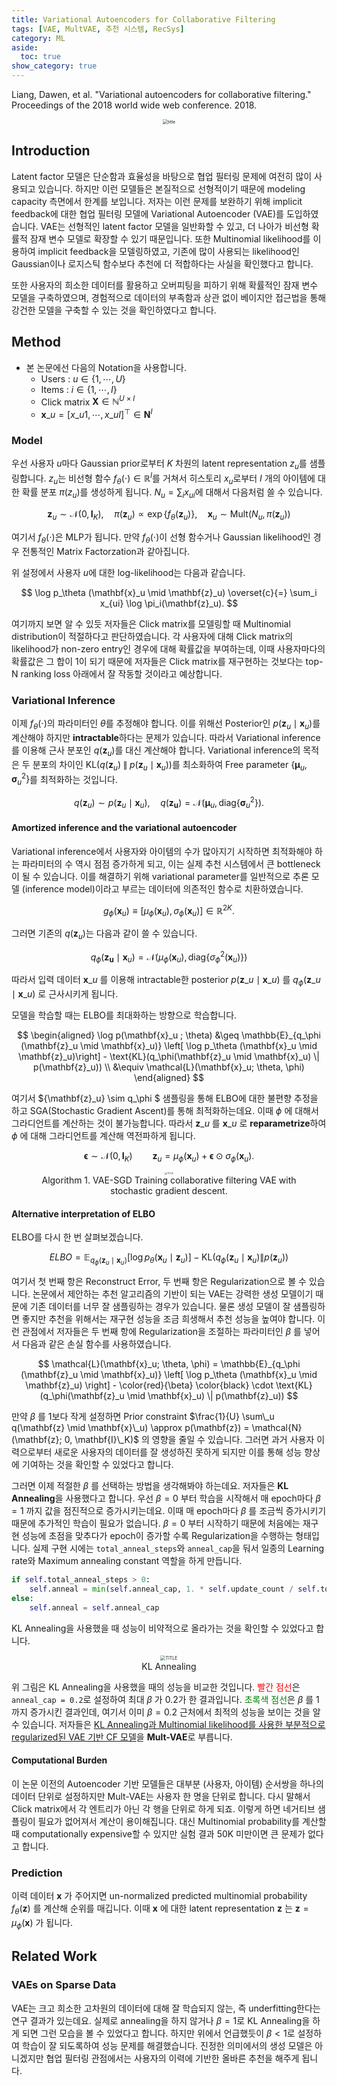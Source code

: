```yaml
---
title: Variational Autoencoders for Collaborative Filtering
tags: [VAE, MultVAE, 추천 시스템, RecSys]
category: ML
aside:
  toc: true
show_category: true
---
```


Liang, Dawen, et al. "Variational autoencoders for collaborative filtering." Proceedings of the 2018 world wide web conference. 2018.

<!--more-->


<center>
  <figure>
    <img src="/assets/images/2022-08-06-vae-for-cf/title.png"
      alt="title" style="zoom:50%;" loading="lazy"/>
  </figure>
</center>

## Introduction

Latent factor 모델은 단순함과 효율성을 바탕으로 협업 필터링 문제에 여전히 많이 사용되고 있습니다. 하지만 이런 모델들은 본질적으로 선형적이기 때문에 modeling capacity 측면에서 한계를 보입니다. 저자는 이런 문제를 보완하기 위해 implicit feedback에 대한 협업 필터링 모델에 Variational Autoencoder (VAE)를 도입하였습니다. VAE는 선형적인 latent factor 모델을 일반화할 수 있고, 더 나아가 비선형 확률적 잠재 변수 모델로 확장할 수 있기 때문입니다. 또한 Multinomial likelihood를 이용하여 implicit feedback을 모델링하였고, 기존에 많이 사용되는 likelihood인 Gaussian이나 로지스틱 함수보다 추천에 더 적합하다는 사실을 확인했다고 합니다.

또한 사용자의 희소한 데이터를 활용하고 오버피팅을 피하기 위해 확률적인 잠재 변수 모델을 구축하였으며, 경험적으로 데이터의 부족함과 상관 없이 베이지안 접근법을 통해 강건한 모델을 구축할 수 있는 것을 확인하였다고 합니다.

## Method

-   본 논문에선 다음의 Notation을 사용합니다.
    -   Users : $u \in \{1, \cdots, U\}$
    -   Items : $i \in \{ 1, \cdots, I \}$
    -   Click matrix $\mathbf{X} \in \mathbb{N}^{U \times I}$
    -   $\mathbf{x}\_u = [ x\_{u1}, \cdots, x\_{uI} ]^\top \in \mathbf{N}^I$

### Model

우선 사용자 $u$마다 Gaussian prior로부터 $K$ 차원의 latent representation $z_u$를 샘플링합니다. $z_u$는 비선형 함수 $f_\theta(\cdot) \in \mathbb{R}^I$를 거쳐서 히스토리 $x_u$로부터 $I$ 개의 아이템에 대한 확률 분포 $\pi(z_u)$를 생성하게 됩니다. $N_u = \sum_i x_{ui}$에 대해서 다음처럼 쓸 수 있습니다.

$$
\mathbf{z}_u \sim \mathcal{N}(0, \mathbf{I}_K), \quad \pi(\mathbf{z}_u) \propto \exp \{ f_\theta (\mathbf{z}_u) \}, \quad \mathbf{x}_u \sim \text{Mult}(N_u, \pi(\mathbf{z}_u))
$$

여기서 $f_\theta(\cdot)$은 MLP가 됩니다. 만약 $f_\theta(\cdot)$이 선형 함수거나 Gaussian likelihood인 경우 전통적인 Matrix Factorzation과 같아집니다.

위 설정에서 사용자 $u$에 대한 log-likelihood는 다음과 같습니다.

$$
\log p_\theta (\mathbf{x}_u \mid \mathbf{z}_u) \overset{c}{=} \sum_i x_{ui} \log \pi_i(\mathbf{z}_u).
$$

여기까지 보면 알 수 있듯 저자들은 Click matrix를 모델링할 때 Multinomial distribution이 적절하다고 판단하였습니다. 각 사용자에 대해 Click matrix의 likelihood가 non-zero entry인 경우에 대해 확률값을 부여하는데, 이때 사용자마다의 확률값은 그 합이 1이 되기 때문에 저자들은 Click matrix를 재구현하는 것보다는 top-N ranking loss 아래에서 잘 작동할 것이라고 예상합니다.

### Variational Inference

이제 $f_\theta(\cdot)$의 파라미터인 $\theta$를 추정해야 합니다. 이를 위해선 Posterior인 $p(\mathbf{z}_u \mid \mathbf{x}_u)$를 계산해야 하지만 **intractable**하다는 문제가 있습니다. 따라서 Variational inference를 이용해 근사 분포인 $q(\mathbf{z}_u)$를 대신 계산해야 합니다. Variational inference의 목적은 두 분포의 차이인 $\text{KL}(q(\mathbf{z}_u) \; \| \; p(\mathbf{z}_u \mid \mathbf{x}_u) )$를 최소화하여 Free parameter $\{ \boldsymbol{\mu}_u, \boldsymbol{\sigma}_u^2 \}$를 최적화하는 것입니다.

$$
q(\mathbf{z}_u) \sim p(\mathbf{z}_u \mid \mathbf{x}_u), \quad q(\mathbf{z_u}) = \mathcal{N}(\boldsymbol{\mu}_u, \text{diag}\{\boldsymbol{\sigma}^2_u \}).
$$

#### Amortized inference and the variational autoencoder

Variational inference에서 사용자와 아이템의 수가 많아지기 시작하면 최적화해야 하는 파라미터의 수 역시 점점 증가하게 되고, 이는 실제 추천 시스템에서 큰 bottleneck이 될 수 있습니다. 이를 해결하기 위해 variational parameter를 일반적으로 추론 모델 (inference model)이라고 부르는 데이터에 의존적인 함수로 치환하였습니다.

$$
g_\phi (\mathbf{x}_u) \equiv \left[ \mu_\phi(\mathbf{x}_u), \sigma_\phi(\mathbf{x}_u) \right] \in \mathbb{R}^{2K}.
$$

그러면 기존의 $q(\mathbf{z}_u)$는 다음과 같이 쓸 수 있습니다.

$$
q_\phi(\mathbf{z_u} \mid \mathbf{x}_u) = \mathcal{N} \left( \mu_\phi(\mathbf{x}_u), \text{diag} \left\{ \sigma_\phi^2 (\mathbf{x}_u) \right\} \right)
$$

따라서 입력 데이터 $\mathbf{x}\_u$ 를 이용해 intractable한 posterior $p(\mathbf{z}\_u \mid \mathbf{x}\_u)$ 를 $q_\phi(\mathbf{z}\_u \mid \mathbf{x}\_u)$ 로 근사시키게 됩니다.

모델을 학습할 때는 ELBO를 최대화하는 방향으로 학습합니다.

$$
\begin{aligned}
\log p(\mathbf{x}_u ; \theta) &\geq \mathbb{E}_{q_\phi (\mathbf{z}_u \mid \mathbf{x}_u)} \left[ \log p_\theta (\mathbf{x}_u \mid \mathbf{z}_u)\right] - \text{KL}(q_\phi(\mathbf{z}_u \mid \mathbf{x}_u) \| p(\mathbf{z}_u)) \\
&\equiv \mathcal{L}(\mathbf{x}_u; \theta, \phi)
\end{aligned}
$$

여기서 ${\mathbf{z}\_u} \sim q\_\phi $ 샘플링을 통해 ELBO에 대한 불편향 추정을 하고 SGA(Stochastic Gradient Ascent)를 통해 최적화하는데요. 이때 $\phi$ 에 대해서 그라디언트를 계산하는 것이 불가능합니다. 따라서 $\mathbf{z}\_u$ 를 $\mathbf{x}\_u$ 로 **reparametrize**하여 $\phi$ 에 대해 그라디언트를 계산해 역전파하게 됩니다.

$$
\boldsymbol{\epsilon} \sim \mathcal{N}(0, \mathbf{I}_K) \qquad \mathbf{z}_u = \mu_\phi (\mathbf{x}_u) + \boldsymbol{\epsilon} \odot \sigma_\phi (\mathbf{x}_u).
$$

<center>
  <figure>
    <img src="/assets/images/2022-08-06-vae-for-cf/algorithm1.png"
      alt="TITLE" style="zoom:25%;" loading="lazy"/>
    <figcaption style="text-align: center;">Algorithm 1. VAE-SGD Training collaborative filtering VAE with stochastic gradient descent.</figcaption>
  </figure>
</center>

#### Alternative interpretation of ELBO

ELBO를 다시 한 번 살펴보겠습니다.

$$
ELBO =  \mathbb{E}_{q_\phi (\mathbf{z}_u \mid \mathbf{x}_u)} \left[ \log p_\theta (\mathbf{x}_u \mid \mathbf{z}_u)\right] - \text{KL}(q_\phi(\mathbf{z}_u \mid \mathbf{x}_u) \| p(\mathbf{z}_u))
$$

여기서 첫 번째 항은 Reconstruct Error, 두 번째 항은 Regularization으로 볼 수 있습니다. 논문에서 제안하는 추천 알고리즘의 기반이 되는 VAE는 강력한 생성 모델이기 때문에 기존 데이터를 너무 잘 샘플링하는 경우가 있습니다. 물론 생성 모델이 잘 샘플링하면 좋지만 추천을 위해서는 재구현 성능을 조금 희생해서 추천 성능을 높여야 합니다. 이런 관점에서 저자들은 두 번째 항에 Regularization을 조절하는 파라미터인 $\beta$ 를 넣어서 다음과 같은 손실 함수를 사용하였습니다.

$$
\mathcal{L}(\mathbf{x}_u; \theta, \phi) = \mathbb{E}_{q_\phi (\mathbf{z}_u \mid \mathbf{x}_u)} \left[ \log p_\theta (\mathbf{x}_u \mid \mathbf{z}_u) \right] - \color{red}{\beta} \color{black} \cdot \text{KL}(q_\phi(\mathbf{z}_u \mid \mathbf{x}_u) \| p(\mathbf{z}_u))
$$

만약 $\beta$ 를 1보다 작게 설정하면 Prior constraint $\frac{1}{U} \sum\_u q(\mathbf{z} \mid \mathbf{x}\_u) \approx p(\mathbf{z}) = \mathcal{N}(\mathbf{z}; 0, \mathbf{I}\_K)$ 의 영향을 줄일 수 있습니다. 그러면 과거 사용자 이력으로부터 새로운 사용자의 데이터를 잘 생성하진 못하게 되지만 이를 통해 성능 향상에 기여하는 것을 확인할 수 있었다고 합니다.

그러면 이제 적절한 $\beta$ 를 선택하는 방법을 생각해봐야 하는데요. 저자들은 **KL Annealing**을 사용했다고 합니다. 우선 $\beta = 0$ 부터 학습을 시작해서 매 epoch마다 $\beta = 1$ 까지 값을 점진적으로 증가시키는데요. 이때 매 epoch마다 $\beta$ 를 조금씩 증가시키기 때문에 추가적인 학습이 필요가 없습니다. $\beta=0$ 부터 시작하기 때문에 처음에는 재구현 성능에 초점을 맞추다가 epoch이 증가할 수록 Regularization을 수행하는 형태입니다. 실제 구현 시에는 `total_anneal_steps`와 `anneal_cap`을 둬서 일종의 Learning rate와 Maximum annealing constant 역할을 하게 만듭니다.

```python
if self.total_anneal_steps > 0:
    self.anneal = min(self.anneal_cap, 1. * self.update_count / self.total_anneal_steps)
else:
    self.anneal = self.anneal_cap
```

KL Annealing을 사용했을 때 성능이 비약적으로 올라가는 것을 확인할 수 있었다고 합니다.

<center>
  <figure>
    <img src="/assets/images/2022-08-06-vae-for-cf/KL_annealing.png"
      alt="TITLE" style="zoom:50%;" loading="lazy"/>
    <figcaption style="text-align: center;">KL Annealing</a></figcaption>
  </figure>
</center>

위 그림은 KL Annealing을 사용했을 때의 성능을 비교한 것입니다. <font color="red">빨간 점선</font>은 `anneal_cap = 0.2`로 설정하여 최대 $\beta$ 가 0.2가 한 결과입니다. <font color="green">초록색 점선</font>은 $\beta$ 를 1까지 증가시킨 결과인데, 여기서 이미 $\beta = 0.2$ 근처에서 최적의 성능을 보이는 것을 알 수 있습니다. 저자들은 <u>KL Annealing과 Multinomial likelihood를 사용한 부분적으로 regularized된 VAE 기반 CF 모델</u>을 **Mult-VAE**로 부릅니다.

#### Computational Burden

이 논문 이전의 Autoencoder 기반 모델들은 대부분 (사용자, 아이템) 순서쌍을 하나의 데이터 단위로 설정하지만 Mult-VAE는 사용자 한 명을 단위로 합니다. 다시 말해서 Click matrix에서 각 엔트리가 아닌 각 행을 단위로 하게 되죠. 이렇게 하면 네거티브 샘플링이 필요가 없어져서 계산이 용이해집니다. 대신 Multinomial probability를 계산할 때 computationally expensive할 수 있지만 실험 결과 50K 미만이면 큰 문제가 없다고 합니다.

### Prediction

이력 데이터 $\mathbf{x}$ 가 주어지면 un-normalized predicted multinomial probability $f_\theta(\mathbf{z})$ 를 계산해 순위를 매깁니다. 이때 $\mathbf{x}$ 에 대한 latent representation $\mathbf{z}$ 는 $\mathbf{z} = \mu_\phi(\mathbf{x})$ 가 됩니다.



## Related Work

### VAEs on Sparse Data

VAE는 크고 희소한 고차원의 데이터에 대해 잘 학습되지 않는, 즉 underfitting한다는 연구 결과가 있는데요. 실제로 annealing을 하지 않거나 $\beta=1$로 KL Annealing을 하게 되면 그런 모습을 볼 수 있었다고 합니다. 하지만 위에서 언급했듯이 $\beta < 1$로 설정하여 학습이 잘 되도록하여 성능 문제를 해결했습니다. 진정한 의미에서의 생성 모델은 아니겠지만 협업 필터링 관점에서는 사용자의 이력에 기반한 올바른 추천을 해주게 됩니다.